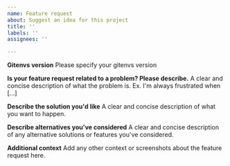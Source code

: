 ```yaml
---
name: Feature request
about: Suggest an idea for this project
title: ''
labels: ''
assignees: ''

---
```


**Gitenvs version**
Please specify your gitenvs version

**Is your feature request related to a problem? Please describe.**
A clear and concise description of what the problem is. Ex. I'm always frustrated when [...]

**Describe the solution you'd like**
A clear and concise description of what you want to happen.

**Describe alternatives you've considered**
A clear and concise description of any alternative solutions or features you've considered.

**Additional context**
Add any other context or screenshots about the feature request here.
